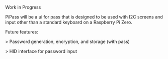 Work in Progress

PiPass will be a ui for pass that is designed to be used with I2C screens and input other than a standard keyboard on a Raspberry Pi Zero.

Future features:

  \> Password generation, encryption, and storage (with pass)

  \> HID interface for password input
